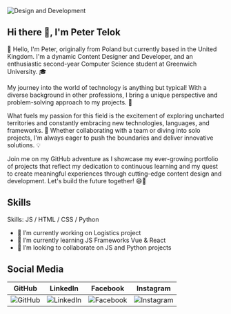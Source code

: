 ![Design and Development](https://github.com/PeterTelok/PeterTelok/blob/main/Purple%20Modern%20Gaming%20Youtube%20Banner.png)


## Hi there 👋, I'm Peter Telok
👋 Hello, I'm Peter, originally from Poland but currently based in the United Kingdom. I'm a dynamic Content Designer and Developer, and an enthusiastic second-year Computer Science student at Greenwich University. 🎓

My journey into the world of technology is anything but typical! With a diverse background in other professions, I bring a unique perspective and problem-solving approach to my projects. 🌟

What fuels my passion for this field is the excitement of exploring uncharted territories and constantly embracing new technologies, languages, and frameworks. 🚀 Whether collaborating with a team or diving into solo projects, I'm always eager to push the boundaries and deliver innovative solutions. 💡

Join me on my GitHub adventure as I showcase my ever-growing portfolio of projects that reflect my dedication to continuous learning and my quest to create meaningful experiences through cutting-edge content design and development. Let's build the future together! 😄🌌


## Skills

Skills:  JS / HTML / CSS / Python

- 🔭 I’m currently working on Logistics project 
- 🌱 I’m currently learning JS Frameworks Vue & React 
- 👯 I’m looking to collaborate on JS and Python projects  


## Social Media
| GitHub | LinkedIn | Facebook | Instagram |
| ------ | -------- | -------- | --------- |
| ![GitHub](https://cdn.jsdelivr.net/npm/simple-icons@3.0.1/icons/github.svg) | ![LinkedIn](https://cdn.jsdelivr.net/npm/simple-icons@3.0.1/icons/linkedin.svg) | ![Facebook](https://cdn.jsdelivr.net/npm/simple-icons@3.0.1/icons/facebook.svg) | ![Instagram](https://cdn.jsdelivr.net/npm/simple-icons@3.0.1/icons/instagram.svg) | ![LinkedIn](icons.html) | ![Facebook](icons.html) | ![Instagram](icons.html) |

